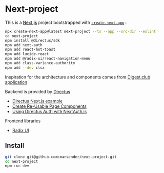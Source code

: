 # Next-project

This is a [Next.js](https://nextjs.org) project bootstrapped with [`create-next-app`](https://nextjs.org/docs/app/api-reference/cli/create-next-app) :

```bash
npx create-next-app@latest next-project --ts --app --src-dir --eslint --turbopack --tailwind --import-alias "@/*"
cd next-project
npm install @directus/sdk
npm add next-auth
npm add react-hot-toast
npm add lucide-react
npm add @radix-ui/react-navigation-menu
npm add class-variance-authority
npm add --dev clsx
```

Inspiration for the architecture and components comes from [Digest.club application](https://github.com/premieroctet/digestclub)

Backend is provided by [Directus](https://directus.io/)

- [Directus Next.js example](https://github.com/directus-labs/examples/tree/main/nextjs)
- [Create Re-Usable Page Components](https://docs.directus.io/guides/headless-cms/reusable-components.html)
- [Using Directus Auth with NextAuth.js](https://docs.directus.io/blog/directus-auth-nextauth.html)

Frontend libraries

- [Radix UI](https://www.radix-ui.com/primitives)

## Install

```bash
git clone git@github.com:marsender/next-project.git
cd next-project
npm run dev
```
